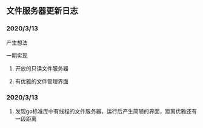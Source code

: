 ## 文件服务器更新日志

### 2020/3/13

产生想法

一期实现

1. 开放的只读文件服务器

2. 有优雅的文件管理界面

### 2020/3/13

1. 发现go标准库中有线程的文件服务器，运行后产生简陋的界面，距离优雅还有一段距离